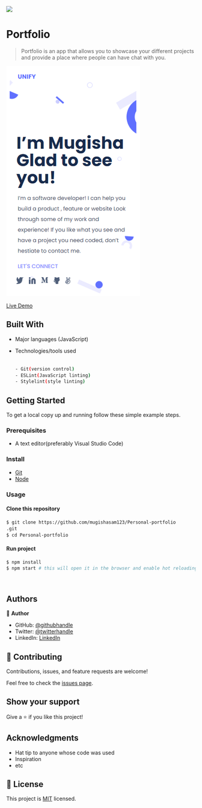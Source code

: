 ![](https://img.shields.io/badge/Portfolio-blue)
# Portfolio
> Portfolio is an app that allows you to showcase your different projects and provide a place where people can have chat with you.

![screenshot](./app_screenshot.png)


[Live Demo](https://mugishasam123.github.io/desktop-vesrion-portfolio/)

## Built With

- Major languages (JavaScript)
- Technologies/tools used 

  
  ``` bash
  
  - Git(version control)
  - ESLint(JavaScript linting)
  - Stylelint(style linting)

  ```


## Getting Started

To get a local copy up and running follow these simple example steps.

### Prerequisites
 - A text editor(preferably Visual Studio Code)
### Install
  -  [Git](https://git-scm.com/downloads)
  -  [Node](https://nodejs.org/en/download/)
### Usage
#### Clone this repository

```bash
$ git clone https://github.com/mugishasam123/Personal-portfolio
.git
$ cd Personal-portfolio

```
#### Run project

```bash
$ npm install
$ npm start # this will open it in the browser and enable hot reloading
```

  <br>


## Authors

👤 **Author**

- GitHub: [@githubhandle](https://github.com/mugishasam123)
- Twitter: [@twitterhandle](https://twitter.com/mugishasamuel42/)
- LinkedIn: [LinkedIn](https://www.linkedin.com/in/mugisha-samuel-55a905208/)


## 🤝 Contributing

Contributions, issues, and feature requests are welcome!

Feel free to check the [issues page](https://github.com/mugishasam123/Personal-portfolio/issues).

## Show your support

Give a ⭐️ if you like this project!

## Acknowledgments

- Hat tip to anyone whose code was used
- Inspiration
- etc
## 📝 License

This project is [MIT](https://opensource.org/licenses/MIT) licensed.
